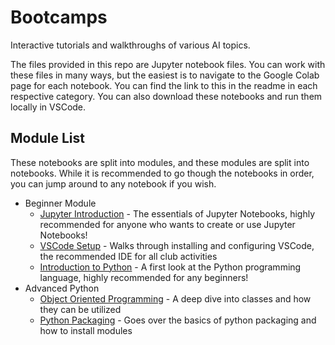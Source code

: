 # Bootcamps

Interactive tutorials and walkthroughs of various AI topics.

The files provided in this repo are Jupyter notebook files.
You can work with these files in many ways,
but the easiest is to navigate to the Google Colab page for each notebook.
You can find the link to this in the readme in each respective category.
You can also download these notebooks and run them locally in VSCode.

## Module List

These notebooks are split into modules,
and these modules are split into notebooks.
While it is recommended to go though the notebooks in order,
you can jump around to any notebook if you wish.

- Beginner Module
  - [Jupyter Introduction](https://drive.google.com/file/d/15ORi-FewRvv-QWSb2fjZT69pxg7gkkkh/view?usp=sharing) - The essentials of Jupyter Notebooks, highly recommended for anyone who wants to create or use Jupyter Notebooks!
  - [VSCode Setup](https://drive.google.com/file/d/1eajk8tnpyOuFe7yc2d2NqdN5ZSiLa-e7/view?usp=sharing) - Walks through installing and configuring VSCode, the recommended IDE for all club activities
  - [Introduction to Python](https://colab.research.google.com/drive/1d0hBF2AUQOCpeEbVJOd_B14RnGH867oQ?usp=sharing) - A first look at the Python programming language, highly recommended for any beginners!
- Advanced Python
  - [Object Oriented Programming](https://colab.research.google.com/drive/12QUI8qXAqpiAsAVl3huP-zH0l0FuNADU?usp=sharing) - A deep dive into classes and how they can be utilized
  - [Python Packaging](https://drive.google.com/file/d/1sD3usfOJAKN2va993vnN5D1ahY17evgX/view?usp=sharing) - Goes over the basics of python packaging and how to install modules

